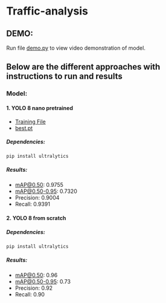 # Traffic-analysis

## DEMO:
Run file [demo.py](https://github.com/shreshth3000/traffic-analysis/blob/main/demo/demo.py) to view video demonstration of model.

## Below are the different approaches with instructions to run and results

### Model:
#### 1. YOLO 8 nano pretrained 
- [Training File](https://github.com/shreshth3000/traffic-analysis/blob/main/yolotrained.ipynb)
- [best.pt](https://github.com/shreshth3000/traffic-analysis/blob/main/models/yolo8nbest.pt)
##### Dependencies:
```
pip install ultralytics
```
##### Results:
- mAP@0.50: 0.9755
- mAP@0.50-0.95: 0.7320
- Precision: 0.9004
- Recall: 0.9391

#### 2. YOLO 8 from scratch

##### Dependencies:
```
pip install ultralytics
```
##### Results:
- mAP@0.50: 0.96
- mAP@0.50-0.95: 0.73
- Precision: 0.92
- Recall: 0.90


